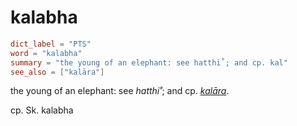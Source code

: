 # kalabha

``` toml
dict_label = "PTS"
word = "kalabha"
summary = "the young of an elephant: see hatthi˚; and cp. kal"
see_also = ["kalāra"]
```

the young of an elephant: see *hatthi˚*; and cp. *[kalāra](kalāra.md)*.

cp. Sk. kalabha

